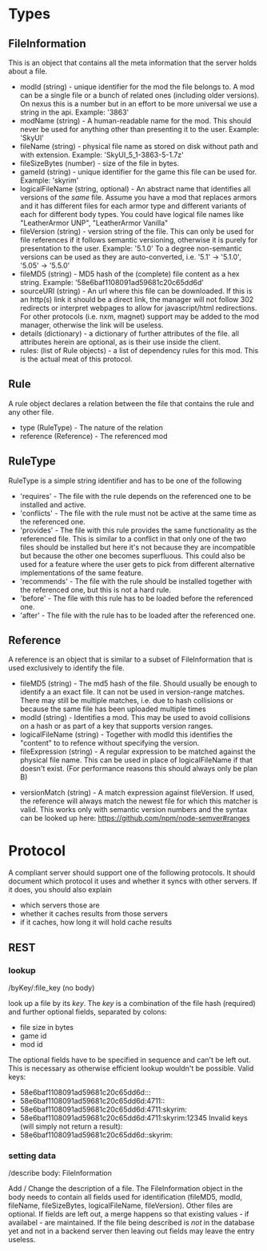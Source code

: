 # Types

## FileInformation

This is an object that contains all the meta information that the server
holds about a file.

* modId (string) - unique identifier for the mod the file belongs to.
 A mod can be a single file or a bunch of related ones (including older versions).
 On nexus this is a number but in an effort to be more universal we use a string
 in the api. Example: '3863'
* modName (string) - A human-readable name for the mod. This should never be
 used for anything other than presenting it to the user. Example: 'SkyUI'
* fileName (string) - physical file name as stored on disk without path and with
 extension. Example: 'SkyUI_5_1-3863-5-1.7z'
* fileSizeBytes (number) - size of the file in bytes.
* gameId (string) - unique identifier for the game this file can be used for.
 Example: 'skyrim'
* logicalFileName (string, optional) - An abstract name that identifies all versions
 of the _same_ file. Assume you have a mod that replaces armors and it has different
 files for each armor type and different variants of each for different body types.
 You could have logical file names like "LeatherArmor UNP", "LeatherArmor Vanilla"
* fileVersion (string) - version string of the file. This can only be used for
 file references if it follows semantic versioning, otherwise it is
 purely for presentation to the user. Example: '5.1.0'
 To a degree non-semantic versions can be used as they are auto-converted, i.e.
 '5.1' -> '5.1.0', '5.05' -> '5.5.0'
* fileMD5 (string) - MD5 hash of the (complete) file content as a hex string.
 Example: '58e6baf1108091ad59681c20c65dd6d'
* sourceURI (string) - An url where this file can be downloaded. If this is an
 http(s) link it should be a direct link, the manager will not follow 302 redirects
 or interpret webpages to allow for javascript/html redirections.
 For other protocols (i.e. nxm, magnet) support may be added to the mod manager,
 otherwise the link will be useless.
* details (dictionary) - a dictionary of further attributes of the file. all
 attributes herein are optional, as is their use inside the client.
* rules: (list of Rule objects) - a list of dependency rules for this mod.
 This is the actual meat of this protocol.

## Rule

A rule object declares a relation between the file that contains the rule
and any other file.

* type (RuleType) - The nature of the relation
* reference (Reference) - The referenced mod 

## RuleType

RuleType is a simple string identifier and has to be one of the following
- 'requires' - The file with the rule depends on the referenced one to be installed
 and active.
- 'conflicts' - The file with the rule must not be active at the same time as the
 referenced one. 
- 'provides' - The file with this rule provides the same functionality as the
 referenced file. This is similar to a conflict in that only one of the two files should
 be installed but here it's not because they are incompatible but because the other one
 becomes superfluous. This could also be used for a feature where the user
 gets to pick from different alternative implementations of the same feature.
- 'recommends' - The file with the rule should be installed together with the
 referenced one, but this is not a hard rule.
- 'before' - The file with this rule has to be loaded before the referenced one.
- 'after' - The file with the rule has to be loaded after the referenced one.

## Reference

A reference is an object that is similar to a subset of FileInformation that is used
exclusively to identify the file.

* fileMD5 (string) - The md5 hash of the file. Should usually be enough to identify a
 an exact file. It can not be used in version-range matches. There may still be multiple matches,
 i.e. due to hash collisions or because the same file has been uploaded multiple times
* modId (string) - Identifies a mod. This may be used to avoid collisions on a hash or
 as part of a key that supports version ranges.
* logicalFileName (string) - Together with modId this identifies the "content" to
 to refence without specifying the version.
* fileExpression (string) - A regular expression to be matched against the physical file
 name. This can be used in place of logicalFileName if that doesn't exist. (For performance
 reasons this should always only be plan B)
- versionMatch (string) - A match expression against fileVersion. If used, the reference
 will always match the newest file for which this matcher is valid.
 This works only with semantic version numbers and the syntax can be looked up here:
 https://github.com/npm/node-semver#ranges 

# Protocol

A compliant server should support one of the following protocols.
It should document which protocol it uses and whether it syncs with other servers.
If it does, you should also explain
- which servers those are
- whether it caches results from those servers
- if it caches, how long it will hold cache results

## REST

### lookup

/byKey/:file_key
(no body)

look up a file by its _key_.
The _key_ is a combination of the file hash (required) and further
optional fields, separated by colons:
- file size in bytes
- game id
- mod id

The optional fields have to be specified in sequence and can't be left out.
This is necessary as otherwise efficient lookup wouldn't be possible.
Valid keys:
- 58e6baf1108091ad59681c20c65dd6d:::
- 58e6baf1108091ad59681c20c65dd6d:4711::
- 58e6baf1108091ad59681c20c65dd6d:4711:skyrim:
- 58e6baf1108091ad59681c20c65dd6d:4711:skyrim:12345
Invalid keys (will simply not return a result):
- 58e6baf1108091ad59681c20c65dd6d::skyrim:

### setting data

/describe
body: FileInformation

Add / Change the description of a file. The FileInformation object
in the body needs to contain all fields used for identification (fileMD5,
modId, fileName, fileSizeBytes, logicalFileName, fileVersion).
Other files are optional. If fields are left out, a merge happens so that
existing values - if availabel - are maintained.
If the file being described is _not_ in the database yet and not in a
backend server then leaving out fields may leave the entry useless.
